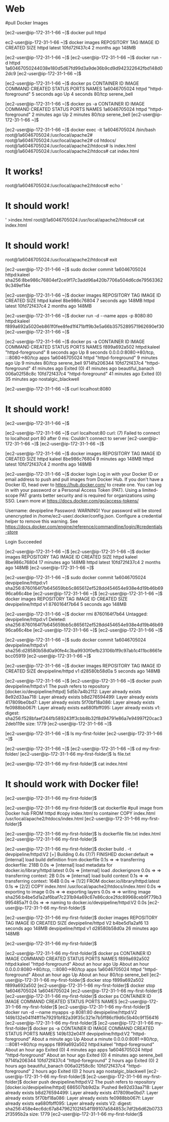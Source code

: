 # Web



#pull Docker Images



[ec2-user@ip-172-31-1-66 ~]$ docker pull httpd

ec2-user@ip-172-31-1-66 ~]$ docker images
REPOSITORY   TAG       IMAGE ID       CREATED        SIZE
httpd        latest    10fd72f437c4   2 months ago   148MB

[ec2-user@ip-172-31-1-66 ~]$ 
[ec2-user@ip-172-31-1-66 ~]$ docker run -d httpd
1a60467050244038e180d5d67fd99d3a9de36b9cd9d942322642fbd148d02dc9
[ec2-user@ip-172-31-1-66 ~]$ 

[ec2-user@ip-172-31-1-66 ~]$ docker ps
CONTAINER ID   IMAGE     COMMAND              CREATED         STATUS         PORTS     NAMES
1a6046705024   httpd     "httpd-foreground"   5 seconds ago   Up 4 seconds   80/tcp    serene_bell


[ec2-user@ip-172-31-1-66 ~]$ docker ps -a
CONTAINER ID   IMAGE          COMMAND              CREATED          STATUS                      PORTS     NAMES
1a6046705024   httpd          "httpd-foreground"   2 minutes ago    Up 2 minutes                80/tcp    serene_bell
[ec2-user@ip-172-31-1-66 ~]$ 

[ec2-user@ip-172-31-1-66 ~]$ docker exec -it 1a6046705024 /bin/bash
root@1a6046705024:/usr/local/apache2# 
root@1a6046705024:/usr/local/apache2# cd htdocs/
root@1a6046705024:/usr/local/apache2/htdocs# ls
index.html
root@1a6046705024:/usr/local/apache2/htdocs# cat index.html 
<html><body><h1>It works!</h1></body></html>
root@1a6046705024:/usr/local/apache2/htdocs# echo '<html><body><h1>It should work!</h1></body></html>' >index.html 
root@1a6046705024:/usr/local/apache2/htdocs# cat index.html 
<html><body><h1>It should work!</h1></body></html>
root@1a6046705024:/usr/local/apache2/htdocs# exit


[ec2-user@ip-172-31-1-66 ~]$ sudo docker commit 1a6046705024 httpd:kaleel
sha256:8be986c76804ef2ce9f17c3add96a420b7706a504d6cde795633629c349ef14e

[ec2-user@ip-172-31-1-66 ~]$ docker images
REPOSITORY   TAG       IMAGE ID       CREATED         SIZE
httpd        kaleel    8be986c76804   7 seconds ago   148MB
httpd        latest    10fd72f437c4   2 months ago    148MB

[ec2-user@ip-172-31-1-66 ~]$ docker run -d --name apps -p 8080:80 httpd:kaleel
f899a692a5020eb861f0fee8fed1f471bff9b3e5a66b3575289571962690ef30
[ec2-user@ip-172-31-1-66 ~]$ 

[ec2-user@ip-172-31-1-66 ~]$ docker ps -a
CONTAINER ID   IMAGE          COMMAND              CREATED          STATUS                      PORTS                                   NAMES
f899a692a502   httpd:kaleel   "httpd-foreground"   8 seconds ago    Up 8 seconds                0.0.0.0:8080->80/tcp, :::8080->80/tcp   apps
1a6046705024   httpd          "httpd-foreground"   9 minutes ago    Up 9 minutes                80/tcp                                  serene_bell
9714fa206344   10fd72f437c4   "httpd-foreground"   41 minutes ago   Exited (0) 41 minutes ago                                           beautiful_banach
006a02f58c8c   10fd72f437c4   "httpd-foreground"   41 minutes ago   Exited (0) 35 minutes ago                                           nostalgic_blackwell

[ec2-user@ip-172-31-1-66 ~]$ curl localhost:8080
<html><body><h1>It should work!</h1></body></html>
[ec2-user@ip-172-31-1-66 ~]$ 


[ec2-user@ip-172-31-1-66 ~]$ curl localhost:80
curl: (7) Failed to connect to localhost port 80 after 0 ms: Couldn't connect to server
[ec2-user@ip-172-31-1-66 ~]$ 
[ec2-user@ip-172-31-1-66 ~]$ 

[ec2-user@ip-172-31-1-66 ~]$ docker images
REPOSITORY   TAG       IMAGE ID       CREATED         SIZE
httpd        kaleel    8be986c76804   9 minutes ago   148MB
httpd        latest    10fd72f437c4   2 months ago    148MB


[ec2-user@ip-172-31-1-66 ~]$ docker login
Log in with your Docker ID or email address to push and pull images from Docker Hub. If you don't have a Docker ID, head over to https://hub.docker.com/ to create one.
You can log in with your password or a Personal Access Token (PAT). Using a limited-scope PAT grants better security and is required for organizations using SSO. Learn more at https://docs.docker.com/go/access-tokens/

Username: devpipeline
Password: 
WARNING! Your password will be stored unencrypted in /home/ec2-user/.docker/config.json.
Configure a credential helper to remove this warning. See
https://docs.docker.com/engine/reference/commandline/login/#credentials-store

Login Succeeded

[ec2-user@ip-172-31-1-66 ~]$ 
[ec2-user@ip-172-31-1-66 ~]$ docker images
REPOSITORY   TAG       IMAGE ID       CREATED          SIZE
httpd        kaleel    8be986c76804   17 minutes ago   148MB
httpd        latest    10fd72f437c4   2 months ago     148MB
[ec2-user@ip-172-31-1-66 ~]$ 




[ec2-user@ip-172-31-1-66 ~]$ sudo docker commit 1a6046705024 devpipeline/httpd:v1
sha256:8760164f7b645659bb5c865612ef528dd454654e938e4d19b46b6996ca66c4be
[ec2-user@ip-172-31-1-66 ~]$ 
[ec2-user@ip-172-31-1-66 ~]$ docker images
REPOSITORY          TAG       IMAGE ID       CREATED              SIZE
devpipeline/httpd   v1        8760164f7b64   5 seconds ago        148MB



[ec2-user@ip-172-31-1-66 ~]$ docker rmi 8760164f7b64
Untagged: devpipeline/httpd:v1
Deleted: sha256:8760164f7b645659bb5c865612ef528dd454654e938e4d19b46b6996ca66c4be
[ec2-user@ip-172-31-1-66 ~]$ 
[ec2-user@ip-172-31-1-66 ~]$ 

[ec2-user@ip-172-31-1-66 ~]$ sudo docker commit 1a6046705024 devpipeline/httpd:v1
sha256:d28580b58d0a90fe4c3ba9930f0efb23106b1f9c97ab1c411bc8661ebcc05919
[ec2-user@ip-172-31-1-66 ~]$ 

[ec2-user@ip-172-31-1-66 ~]$ docker images
REPOSITORY          TAG       IMAGE ID       CREATED          SIZE
devpipeline/httpd   v1        d28580b58d0a   5 seconds ago    148MB

[ec2-user@ip-172-31-1-66 ~]$ 
[ec2-user@ip-172-31-1-66 ~]$ docker push devpipeline/httpd:v1
The push refers to repository [docker.io/devpipeline/httpd]
5d5b7a4b2112: Layer already exists 
8e92d33aa718: Layer already exists 
b8d276594499: Layer already exists 
417809be0bd7: Layer already exists 
5f70bf18a086: Layer already exists 
fe0988bb067f: Layer already exists 
ea680fbff095: Layer already exists 
v1: digest: sha256:f528bfaef244fb589243ff3cbb8b32f8d94791e86a7e94997f20cac32deb119e size: 1779
[ec2-user@ip-172-31-1-66 ~]$ 

[ec2-user@ip-172-31-1-66 ~]$ ls
my-first-folder
[ec2-user@ip-172-31-1-66 ~]$ 

[ec2-user@ip-172-31-1-66 ~]$ 
[ec2-user@ip-172-31-1-66 ~]$ cd my-first-folder/
[ec2-user@ip-172-31-1-66 my-first-folder]$ ls
file.txt

[ec2-user@ip-172-31-1-66 my-first-folder]$ cat index.html 
<html><body><h1>It should work with Docker file!</h1></body></html>
[ec2-user@ip-172-31-1-66 my-first-folder]$


[ec2-user@ip-172-31-1-66 my-first-folder]$ cat dockerfile 
#pull image from Docker hub
FROM httpd
#copy index.html to container
COPY index.html /usr/local/apache2/htdocs/index.html
[ec2-user@ip-172-31-1-66 my-first-folder]$


[ec2-user@ip-172-31-1-66 my-first-folder]$ ls
dockerfile  file.txt  index.html
[ec2-user@ip-172-31-1-66 my-first-folder]$


[ec2-user@ip-172-31-1-66 my-first-folder]$ docker build . -t devpipeline/httpd:V2
[+] Building 0.4s (7/7) FINISHED                                                                                                               docker:default
 => [internal] load build definition from dockerfile                                                                                                     0.1s
 => => transferring dockerfile: 218B                                                                                                                     0.0s
 => [internal] load metadata for docker.io/library/httpd:latest                                                                                          0.0s
 => [internal] load .dockerignore                                                                                                                        0.0s
 => => transferring context: 2B                                                                                                                          0.0s
 => [internal] load build context                                                                                                                        0.1s
 => => transferring context: 164B                                                                                                                        0.0s
 => [1/2] FROM docker.io/library/httpd:latest                                                                                                            0.1s
 => [2/2] COPY index.html /usr/local/apache2/htdocs/index.html                                                                                           0.0s
 => exporting to image                                                                                                                                   0.0s
 => => exporting layers                                                                                                                                  0.0s
 => => writing image sha256:b4be5d1a2af6baf7c231b94a69c67e86cdce2fdc89968ceb9f779b3995485a7f                                                             0.0s
 => => naming to docker.io/devpipeline/httpd:V2                                                                                                          0.0s
[ec2-user@ip-172-31-1-66 my-first-folder]$ 

[ec2-user@ip-172-31-1-66 my-first-folder]$ docker images
REPOSITORY          TAG       IMAGE ID       CREATED             SIZE
devpipeline/httpd   V2        b4be5d1a2af6   13 seconds ago      148MB
devpipeline/httpd   v1        d28580b58d0a   26 minutes ago      148MB

[ec2-user@ip-172-31-1-66 my-first-folder]$ 

[ec2-user@ip-172-31-1-66 my-first-folder]$ docker ps
CONTAINER ID   IMAGE          COMMAND              CREATED             STATUS             PORTS                                   NAMES
f899a692a502   httpd:kaleel   "httpd-foreground"   About an hour ago   Up About an hour   0.0.0.0:8080->80/tcp, :::8080->80/tcp   apps
1a6046705024   httpd          "httpd-foreground"   About an hour ago   Up About an hour   80/tcp                                  serene_bell
[ec2-user@ip-172-31-1-66 my-first-folder]$ docker stop f899a692a502
f899a692a502
[ec2-user@ip-172-31-1-66 my-first-folder]$ docker stop 1a6046705024
1a6046705024
[ec2-user@ip-172-31-1-66 my-first-folder]$ 
[ec2-user@ip-172-31-1-66 my-first-folder]$ docker ps
CONTAINER ID   IMAGE     COMMAND   CREATED   STATUS    PORTS     NAMES
[ec2-user@ip-172-31-1-66 my-first-folder]$ 
[ec2-user@ip-172-31-1-66 my-first-folder]$ docker run -d --name myapps -p 8081:80 devpipeline/httpd:V2 
149b132e041f4ff11e79291bf82a39f35c321e7b5ff86cf9d6c5b40c9f156416
[ec2-user@ip-172-31-1-66 my-first-folder]$ 
[ec2-user@ip-172-31-1-66 my-first-folder]$ docker ps -a
CONTAINER ID   IMAGE                  COMMAND              CREATED              STATUS                     PORTS                                   NAMES
149b132e041f   devpipeline/httpd:V2   "httpd-foreground"   About a minute ago   Up About a minute          0.0.0.0:8081->80/tcp, :::8081->80/tcp   myapps
f899a692a502   httpd:kaleel           "httpd-foreground"   About an hour ago    Exited (0) 4 minutes ago                                           apps
1a6046705024   httpd                  "httpd-foreground"   About an hour ago    Exited (0) 4 minutes ago                                           serene_bell
9714fa206344   10fd72f437c4           "httpd-foreground"   2 hours ago          Exited (0) 2 hours ago                                             beautiful_banach
006a02f58c8c   10fd72f437c4           "httpd-foreground"   2 hours ago          Exited (0) 2 hours ago                                             nostalgic_blackwell
[ec2-user@ip-172-31-1-66 my-first-folder]$ 
[ec2-user@ip-172-31-1-66 my-first-folder]$ docker push devpipeline/httpd:V2
The push refers to repository [docker.io/devpipeline/httpd]
686507bb9d2a: Pushed 
8e92d33aa718: Layer already exists 
b8d276594499: Layer already exists 
417809be0bd7: Layer already exists 
5f70bf18a086: Layer already exists 
fe0988bb067f: Layer already exists 
ea680fbff095: Layer already exists 
V2: digest: sha256:458e4ec6dc67a847962102f454f199107a584853c7df2b6d62b07332f3595b2a size: 1779
[ec2-user@ip-172-31-1-66 my-first-folder]$
